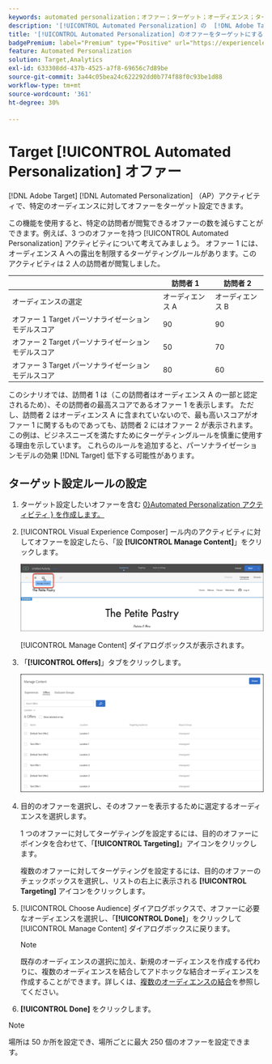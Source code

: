 ```yaml
---
keywords: automated personalization；オファー；ターゲット；オーディエンス；ターゲティングルール；ターゲティング
description: '[!UICONTROL Automated Personalization] の  [!DNL Adobe Target] （AP）アクティビティを使用して、特定のオーディエンスに対して個々のオファーをターゲットにする方法を説明します。'
title: '[!UICONTROL Automated Personalization] のオファーをターゲットにするにはどうすればよいですか？'
badgePremium: label="Premium" type="Positive" url="https://experienceleague.adobe.com/docs/target/using/introduction/intro.html?lang=ja#premium newtab=true" tooltip="Target Premium に含まれる機能を確認してください。"
feature: Automated Personalization
solution: Target,Analytics
exl-id: 633308dd-437b-4525-a7f8-69656c7d89be
source-git-commit: 3a44c05bea24c622292dd0b774f88f0c93be1d88
workflow-type: tm+mt
source-wordcount: '361'
ht-degree: 30%

---
```


# Target [!UICONTROL Automated Personalization] オファー

[!DNL Adobe Target] [!DNL Automated Personalization] （AP）アクティビティで、特定のオーディエンスに対してオファーをターゲット設定できます。

この機能を使用すると、特定の訪問者が閲覧できるオファーの数を減らすことができます。例えば、3 つのオファーを持つ [!UICONTROL Automated Personalization] アクティビティについて考えてみましょう。 オファー 1 には、オーディエンス A への露出を制限するターゲティングルールがあります。このアクティビティは 2 人の訪問者が閲覧しました。

| | 訪問者 1 | 訪問者 2 |
|--- |--- |--- |
| オーディエンスの選定 | オーディエンス A | オーディエンス B |
| オファー 1 Target パーソナライゼーションモデルスコア | 90 | 90 |
| オファー 2 Target パーソナライゼーションモデルスコア | 50 | 70 |
| オファー 3 Target パーソナライゼーションモデルスコア | 80 | 60 |

このシナリオでは、訪問者 1 は（この訪問者はオーディエンス A の一部と認定されるため）、その訪問者の最高スコアであるオファー 1 を表示します。 ただし、訪問者 2 はオーディエンス A に含まれていないので、最も高いスコアがオファー 1 に関するものであっても、訪問者 2 にはオファー 2 が表示されます。この例は、ビジネスニーズを満たすためにターゲティングルールを慎重に使用する理由を示しています。 これらのルールを追加すると、パーソナライゼーションモデルの効果 [!DNL Target] 低下する可能性があります。

## ターゲット設定ルールの設定

1. ターゲット設定したいオファーを含む [0&rbrace;Automated Personalization アクティビティ &rbrace; を作成します。](/help/main/c-activities/t-automated-personalization/create-ap-activity.md)
1. [!UICONTROL Visual Experience Composer] ール内のアクティビティに対してオファーを設定したら、「設 **[!UICONTROL Manage Content]**」をクリックします。

   ![コンテンツを管理](/help/main/c-activities/t-automated-personalization/assets/manage-content.png)

   [!UICONTROL Manage Content] ダイアログボックスが表示されます。

1. 「**[!UICONTROL Offers]**」タブをクリックします。

   ![オファーページ](/help/main/c-activities/t-automated-personalization/assets/manage-content-offers.png)

1. 目的のオファーを選択し、そのオファーを表示するために選定するオーディエンスを選択します。

   1 つのオファーに対してターゲティングを設定するには、目的のオファーにポインタを合わせて、「**[!UICONTROL Targeting]**」アイコンをクリックします。

   複数のオファーに対してターゲティングを設定するには、目的のオファーのチェックボックスを選択し、リストの右上に表示される **[!UICONTROL Targeting]** アイコンをクリックします。

1. [!UICONTROL Choose Audience] ダイアログボックスで、オファーに必要なオーディエンスを選択し、「**[!UICONTROL Done]**」をクリックして [!UICONTROL Manage Content] ダイアログボックスに戻ります。

   >[!NOTE]
   >
   >既存のオーディエンスの選択に加え、新規のオーディエンスを作成する代わりに、複数のオーディエンスを結合してアドホックな結合オーディエンスを作成することができます。詳しくは、[複数のオーディエンスの結合](/help/main/c-target/combining-multiple-audiences.md#concept_A7386F1EA4394BD2AB72399C225981E5)を参照してください。

1. **[!UICONTROL Done]** をクリックします。

>[!NOTE]
>
>場所は 50 か所を設定でき、場所ごとに最大 250 個のオファーを設定できます。
